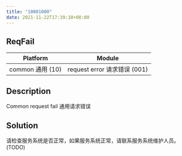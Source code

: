```yaml
---
title: "10001000"
date: 2021-11-22T17:39:10+08:00
---
```

## ReqFail
| Platform                   | Module
|----------------------------|----------|
| common 通用 (10) | request error 请求错误 (001) |

## Description
Common request fail 通用请求错误

## Solution
请检查服务系统是否正常，如果服务系统正常，请联系服务系统维护人员。(TODO)